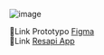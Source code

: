 ![image](https://github.com/DIGORACCOON4279/ResapiApp/assets/88150970/292e2e6a-69fe-4783-adf7-9a8ac7aaca35)</br>


🎨Link Prototypo [Figma](https://www.figma.com/proto/LqcT8XUaPNz4NAszSSME09/Resapi?page-id=1%3A15&node-id=286-1376&viewport=232%2C220%2C0.06&t=nxdYLC2Pyr1kgh09-1&scaling=scale-down&starting-point-node-id=286%3A1376)</br>
🚀Link [Resapi App](https://digoraccoon4279.github.io/ResapiApp/)
